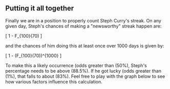 ## **Putting it all together**

Finally we are in a position to properly count Steph Curry's streak.  On any given day, Steph's chances of making a "newsworthy" streak happen are:

\[
1 - F_{100}(70)
\]

and the chances of him doing this at least once over 1000 days is given by:

\[
1 - (F_{100}(70))^{1000}
\]

To make this a likely occurrence (odds greater than \(50\%\), Steph's percentage needs to be above \(88.5\%\).  If he got lucky (odds greater than \(1\%\), that falls to about \(83\%\).  Feel free to play with the graph below to see how various factors influence this calculation.